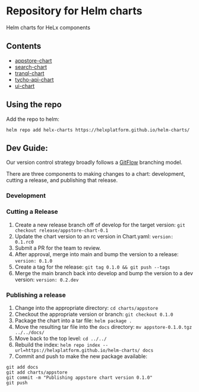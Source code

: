 # Repository for Helm charts

Helm charts for HeLx components

## Contents

* [appstore-chart](https://github.com/helxplatform/appstore-chart)
* [search-chart](https://github.com/helxplatform/search-chart)
* [tranql-chart](https://github.com/helxplatform/tranql-chart)
* [tycho-api-chart](https://github.com/helxplatform/tycho-api-chart)
* [ui-chart](https://github.com/helxplatform/ui-chart)

## Using the repo

Add the repo to helm:

```
helm repo add helx-charts https://helxplatform.github.io/helm-charts/
```

## Dev Guide:
Our version control strategy broadly follows a [GitFlow](https://nvie.com/posts/a-successful-git-branching-model/) branching model. 

There are three components to making changes to a chart: development, cutting a release, and publishing that release.

###  Development

### Cutting a Release

1. Create a new release branch off of develop for the target version: `git checkout release/appstore-chart-0.1`
2. Update the chart version to an rc version in Chart.yaml: `version: 0.1.rc0`
3. Submit a PR for the team to review. 
4. After approval, merge into main and bump the version to a release: `version: 0.1.0`
5. Create a tag for the release: `git tag 0.1.0 && git push --tags`
6. Merge the main branch back into develop and bump the version to a dev version: `version: 0.2.dev`

### Publishing a release

1. Change into the appropriate directory: `cd charts/appstore`
2. Checkout the appropriate version or branch: `git checkout 0.1.0` 
3. Package the chart into a tar file: `helm package .`
4. Move the resulting tar file into the `docs` directory: `mv appstore-0.1.0.tgz ../../docs/`
5. Move back to the top level: `cd ../../`
6. Rebuild the index: `helm repo index --url=https://helxplatform.github.io/helm-charts/ docs`
7. Commit and push to make the new package available: 
 ```
git add docs
git add charts/appstore
git commit -m "Publishing appstore chart version 0.1.0"
git push
```